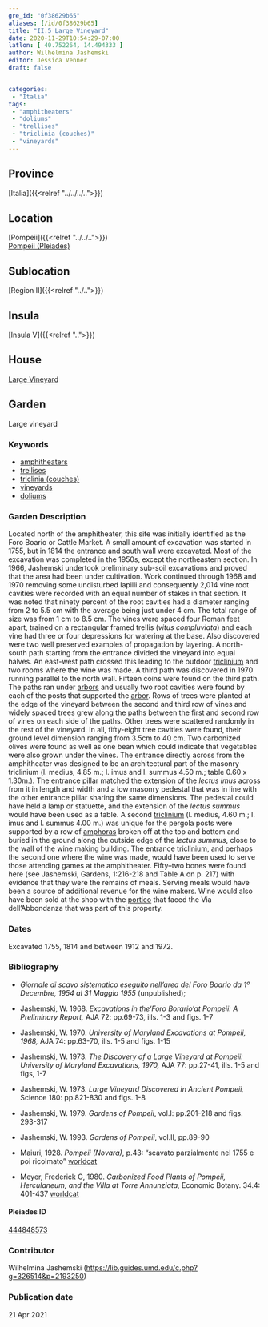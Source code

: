 ```yaml
---
gre_id: "0f38629b65"
aliases: [/id/0f38629b65]
title: "II.5 Large Vineyard"
date: 2020-11-29T10:54:29-07:00
latlon: [ 40.752264, 14.494333 ]
author: Wilhelmina Jashemski
editor: Jessica Venner
draft: false


categories:
 - "Italia"
tags:
 - "amphitheaters"
 - "doliums"
 - "trellises"
 - "triclinia (couches)"
 - "vineyards"
---
```


## Province
[Italia]({{<relref "../../../..">}})

## Location

[Pompeii]({{<relref "../../..">}}) \
[Pompeii (Pleiades)](https://pleiades.stoa.org/places/433032)
<!--### Location Description-->

<!-- LEAVE THIS BLANK FOR NOW -->
## Sublocation
[Region II]({{<relref "../..">}})

## Insula
[Insula V]({{<relref "..">}})

## House
[Large Vineyard](https://pleiades.stoa.org/places/444848573)




## Garden
Large vineyard

### Keywords
- [amphitheaters](http://vocab.getty.edu/page/aat/300007128)
- [trellises](http://vocab.getty.edu/page/aat/300006785)
- [triclinia (couches)](http://vocab.getty.edu/page/aat/300142552)
- [vineyards](http://vocab.getty.edu/page/aat/300000248)
- [doliums](http://vocab.getty.edu/page/aat/300400601)




### Garden Description
Located north of the amphitheater, this site was initially identified as the Foro Boario or Cattle Market.  A small amount of excavation was started in 1755, but in 1814 the entrance and south wall were excavated. Most of the excavation was completed in the 1950s, except the northeastern section. In 1966, Jashemski undertook preliminary sub-soil excavations and proved that the area had been under cultivation. Work continued through 1968 and 1970 removing some undisturbed lapilli and consequently 2,014 vine root cavities were recorded with an equal number of stakes in that section. It was noted that ninety percent of the root cavities had a diameter ranging from 2 to 5.5 cm with the average being just under 4 cm. The total range of size was from 1 cm to 8.5 cm. The vines were spaced four Roman feet apart, trained on a rectangular framed trellis (*vitus compluviata*) and each vine had three or four depressions for watering at the base. Also discovered were two well preserved examples of propagation by layering.
A north-south path starting from the entrance divided the vineyard into equal halves. An east-west path crossed this leading to the outdoor [triclinium](http://vocab.getty.edu/page/aat/300004359) and two rooms where the wine was made. A third path was discovered in 1970 running parallel to the north wall. Fifteen coins were found on the third path. The paths ran under [arbors](http://vocab.getty.edu/page/aat/300006781) and usually two root cavities were found by each of the posts that supported the [arbor](http://vocab.getty.edu/page/aat/300006781).
Rows of trees were planted at the edge of the vineyard between the second and third row of vines and widely spaced trees grew along the paths between the first and second row of vines on each side of the paths. Other trees were scattered randomly in the rest of the vineyard. In all, fifty-eight tree cavities were found, their ground level dimension ranging from 3.5cm to 40 cm. Two carbonized olives were found as well as one bean which could indicate that vegetables were also grown under the vines.
The entrance directly across from the amphitheater was designed to be an architectural part of the masonry triclinium (l. medius, 4.85 m.; l. imus and l. summus 4.50 m.; table 0.60 x 1.30m.). The entrance pillar matched the extension of the *lectus imus* across from it in length and width and a low masonry pedestal that was in line with the other entrance pillar sharing the same dimensions. The pedestal could have held a lamp or statuette, and the extension of the *lectus summus* would have been used as a table. A second [triclinium](http://vocab.getty.edu/page/aat/300004359) (l. medius, 4.60 m.; l. imus and l. summus 4.00 m.) was unique for the pergola posts were supported by a row of [amphoras](http://vocab.getty.edu/page/aat/300148696) broken off at the top and bottom and buried in the ground along the outside edge of the *lectus summus*, close to the wall of the wine making building. The entrance [triclinium](http://vocab.getty.edu/page/aat/300004359), and perhaps the second one where the wine was made, would have been used to serve those attending games at the amphitheater. Fifty–two bones were found here (see Jashemski, Gardens, 1:216-218 and Table A on p. 217) with evidence that they were the remains of meals. Serving meals would have been a source of additional revenue for the wine makers. Wine would also have been sold at the shop with the [portico](http://vocab.getty.edu/page/aat/300004145) that faced the Via dell’Abbondanza that was part of this property.


<!--Plans
{{< image src="Fig. 23, II.v. 7.34.66.jpg" alt="large space of site." title="site overview 1">}}

{{< image src="Fig. 24, II.v. 8.34.66.jpg" alt="stuff measured the size of the hole." title="excavation detail 1">}}

{{< image src="Fig. 25, II.v. 27.26.66.jpg" alt="work on the site excavation." title="excavation work">}}

{{< image src="Fig. 26, II.v. 36.26.66.jpg" alt="the excavation site looked like a T shape with many fragments  ." title="one excavation site">}}

{{< image src="Fig. 27, II.v. 36.17.66.jpg" alt="the excavated bones  ." title="the excavated bones">}}

{{< image src="Fig. 28, II.v. 36.19.66.jpg" alt="the excavated holes  ." title="the excavated holes">}}

{{< image src="Fig. 29, II.v. 37.9.66.jpg" alt="people sit on the excavated root cavities, looking at the remains  ." title="excavated root cavities">}}

{{< image src="Fig. 30, II.v. 4.16.68.jpg" alt="people are working on the excavation work ." title="work on the excavation">}}

{{< image src="Fig. 31, II.v. 4.21.68.jpg" alt="the trees in the site ." title="trees in the site">}}

{{< image src="Fig. 32, II.v. 1.28.68.jpg" alt="stuff looked at the site, the site is large ." title="large excavated site">}}

{{< image src="Fig. 33, II.v 24.10.68.jpg" alt="stuff rest near the site, the site is large with arranged stones." title="large excavated site with the arranged stones">}}

{{< image src="Fig. 34, II.v. 22.15.68.jpg" alt="stuff worked on the excavation." title="excavation on one site">}}

{{< image src="Fig. 35, II.v. 26.20.68.jpg" alt="stuff worked on the hole." title="one hole work">}}

{{< image src="Fig. 36, II.v. 26.32.68.jpg" alt="one size of the hole and another remains." title="hole and remains">}}

{{< image src="Fig. 37, II.v. 26.34.68.jpg" alt="a line of holes." title="a line of holes">}}

{{< image src="Fig. 38, II.v. 27.36.68.jpg" alt="one stuff." title="archeologist">}}

{{< image src="Fig. 39, II.v. 28.6.68.jpg" alt="fragments and gravel near the wall." title="fragments">}}

{{< image src="Fig. 40, II.v. 33.14.68.jpg" alt="people were working at the excavation and discussing something." title="part of site overview">}}

{{< image src="Fig. 41, II.v. 44.34.68.jpg" alt="working on one hole." title="one hole">}}

{{< image src="Fig. 42, II.v. 51.13.68.jpg" alt="three different shape holes." title="three holes">}}

{{< image src="Fig. 43, II.v. 56.29.68.jpg" alt="a line-shape hole." title="a line-shape hole">}}

{{< image src="Fig. 44, II.v. 58.3.68.jpg" alt="the remains." title="stone remains 1">}}

{{< image src="Fig. 45, II.v. 58.4.68.jpg" alt="the remains detail." title="stone remains detail ">}}

{{< image src="Fig. 46, II.v. 58.9.68.jpg" alt="site view." title="site view ">}}

{{< image src="Fig. 47, II.v. 10.8.70.jpg" alt="four people are working on the excavation." title="excavation work ">}}

{{< image src="Fig. 48, II.v. 11.23.70.jpg" alt="site view." title="site view">}}

{{< image src="Fig. 49, II.v. 7.29.70.jpg" alt="site with wild flowers." title="site with wild flowers ">}}

{{< image src="Fig. 50, II.v. 7.29.70.jpg" alt="line holes" title="line holes ">}}

{{< image src="Fig. 51, II.v. 7.29.70.jpg" alt="another three holes" title="three holes details ">}}

{{< image src="Fig. 52, II.v. 14.3.70.jpg" alt="holes details" title="holes details ">}}

{{< image src="Fig. 52, II.v. 14.3.70.jpg" alt="holes details" title="holes details ">}}


{{< image src="Fig. 53, II.v. 14.20.70.jpg" alt="man was working on the hole" title="works on the hole ">}}

{{< image src="Fig. 54, II.v. 14.36.70.jpg" alt="one view of the site" title="one view of the site ">}}

{{< image src="Fig. 55, II.v. 15.7.70.jpg" alt="people gathered to discuss on something" title="people discussion ">}}

{{< image src="Fig. 56, II.v. 15.9.70.jpg" alt="hole detail" title="hole finding ">}}

{{< image src="Fig. 57, II.v. 15.11.70.jpg" alt="people put mud in the hole" title="hole work">}}


{{< image src="Fig. 58, II.v. 16.28.70.jpg" alt="fix the hole" title="hole fix ">}}

{{< image src="Fig. 59, II.v. 16.38.70.jpg" alt="people worked on the excavation" title="excavation work ">}}

{{< image src="Fig. 60 II.v. 18.3.70.jpg" alt="the excavation" title="the excavation ">}}-->

### Dates
Excavated 1755, 1814 and between 1912 and 1972.

### Bibliography
- *Giornale di scavo sistematico eseguito nell’area del Foro Boario da 1º Decembre, 1954 al 31 Maggio 1955* (unpublished);


- Jashemski, W. 1968. *Excavations in the‘Foro Borario’at Pompeii: A Preliminary Report,* AJA 72: pp.69-73, ills. 1-3 and figs. 1-7

- Jashemski, W. 1970. *University of Maryland Excavations at Pompeii, 1968,* AJA 74: pp.63-70, ills. 1-5 and figs. 1-15

- Jashemski, W. 1973. *The Discovery of a Large Vineyard at Pompeii: University of Maryland Excavations, 1970,* AJA 77: pp.27-41, ills. 1-5 and figs, 1-7

- Jashemski, W. 1973. *Large Vineyard Discovered in Ancient Pompeii,* Science 180: pp.821-830 and figs. 1-8

- Jashemski, W. 1979. *Gardens of Pompeii*, vol.I: pp.201-218 and figs. 293-317

- Jashemski, W. 1993. *Gardens of Pompeii*, vol.II, pp.89-90

- Maiuri, 1928. *Pompeii (Novara)*, p.43: “scavato parzialmente nel 1755 e poi ricolmato” [worldcat](http://www.worldcat.org/oclc/2992975)

- Meyer, Frederick G, 1980. *Carbonized Food Plants of Pompeii, Herculaneum, and the Villa at Torre Annunziata,* Economic Botany. 34.4: 401-437 [worldcat](http://www.worldcat.org/oclc/5656581658)





<!--#### Periodo ID-->

<!-- [PERIODO_ID](https://pleiades.stoa.org/places/PLEIADES_ID) -->

#### Pleiades ID

[444848573](https://pleiades.stoa.org/places/444848573)




### Contributor
Wilhelmina Jashemski (https://lib.guides.umd.edu/c.php?g=326514&p=2193250)


### Publication date

21 Apr 2021

<!--### Related articles-->

<!-- Links to other related articles. Leave blank for now -->
